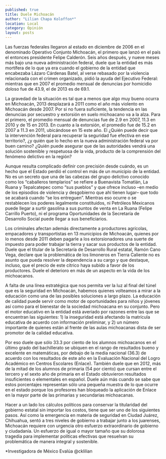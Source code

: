 ```yaml
---
published: true
title: Duele Michoacán
author: "Lilian Chapa Koloffon*"
location: Local
category: Opinión
layout: posts
---
```


Las fuerzas federales llegaron al estado en diciembre de 2006 en el denominado Operativo Conjunto Michoacán, el primero que lanzó en el país el entonces presidente Felipe Calderón. Seis años después, y nueve meses más bajo una nueva administración federal, duele que la entidad es más mortífera de lo que ya era cuando el gobierno de la entidad que encabezaba Lázaro Cárdenas Batel, al verse rebasado por la violencia relacionada con el crimen organizado, pidió la ayuda del Ejecutivo Federal: mientras que en 2007 el promedio mensual de denuncias por homicidio doloso fue de 43.9, el de 2013 es de 69.1.

La gravedad de la situación es tal que a menos que algo muy bueno ocurra en Michoacán, 2013 desplazará a 2011 como el año más violento en Michoacán desde 2007. Por si no fuera suficiente, la tendencia en las denuncias por secuestro y extorsión en suelo michoacano va a la alza. Para el primero, el promedio mensual de denuncias fue de 2.9 en 2007, 11.3 en 2010 y de 15 en 2013. En cuanto a la extorsión, el promedio fue de 15.2 en 2007 a 11.3 en 2011, ubicándose en 15 este año. El ¿Quién puede decir que la intervención federal para recuperar la seguridad fue efectiva en ese territorio?, ¿y quién que lo hecho en la nueva administración federal va por buen camino? ¿Quién puede asegurar que de las autoridades vendrá una solución sostenible y respetuosa de la vida, producto de la comprensión del fenómeno delictivo en la región?

Aunque resulta complicado definir con precisión desde cuándo, es un hecho que el Estado perdió el control en más de un municipio de la entidad. No es un secreto que una de las cabezas del grupo delictivo conocido como los “caballeros templarios” se refiere a Buenavista Tomatlán, La Ruana y Tepalcatepec como “sus pueblos” y que ofrece incluso –en medio de los episodios de violencia y desgobierno que ahí tienen lugar–  que todo se acabará cuando “se los entreguen”. Mientras eso ocurre o se restablecen los poderes legalmente constituidos, ni Petróleos Mexicanos puede llegar a surtir gasolina a sus puntos de venta en La Ruana (Felipe Carrillo Puerto), ni el programa Oportunidades de la Secretaría de Desarrollo Social puede llegar a sus beneficiarios. 

Los criminales afectan además directamente a productores agrícolas, empacadores y transportistas en 13 municipios de Michoacán, quienes por lo menos desde 2011 deben pagarle a los extorsionadores una suerte de impuesto para poder trabajar la tierra y sacar sus productos de la entidad. Duele que el titular de la Secretaría de Desarrollo Rural estatal, Ramón Cano Vega, declare que la problemática de los limoneros en Tierra Caliente no es asunto que pueda resolver la dependencia a su cargo y que destaque, incluso, que el precio de este cítrico haya subido a favor de los productores. Duele el deterioro en más de un aspecto en la vida de los michoacanos.

A falta de una línea estratégica que nos permita ver la luz al final del túnel que es la seguridad en Michoacán, habemos quienes volteamos a mirar a la educación como una de las posibles soluciones a largo plazo. La educación de calidad puede servir como motor de oportunidades para niños y jóvenes así como para el bienestar de la sociedad michoacana en su conjunto. Pero el motor educativo en la entidad está averiado por razones entre las que se encuentran las siguientes: 1) la inseguridad está afectando la matrícula educativa de acuerdo con información preliminar, y 2) un número importante de quienes están al frente de las aulas michoacanas dista de ser promotor de la calidad educativa.

Por eso duele que sólo 33.3 por ciento de los alumnos michoacanos en el último grado del bachillerato se ubiquen en el rango de resultados bueno y excelente en matemáticas, por debajo de la media nacional (36.3) de acuerdo con los resultados de este año en la Evaluación Nacional del Logro Académico en Centros Escolares (Enlace). También duele que en 2012, más de la mitad de los alumnos de primaria (54 por ciento) que cursan entre el tercero y el sexto año de primaria en el Estado obtuvieron resultados insuficientes o elementales en español.  Duele aún más cuando se sabe que estos porcentajes representan sólo una pequeña muestra de lo que ocurre en el estado porque los profesores han bloqueado la aplicación de Enlace en la mayor parte de las primarias y secundarias michoacanas.

Hacer a un lado los cálculos políticos para conservar la titularidad del gobierno estatal sin importar los costos, tiene que ser uno de los siguientes pasos. Así como la emergencia en materia de seguridad en Ciudad Juárez, Chihuahua, sentó a tres niveles de gobierno a trabajar junto a los juarenses, Michoacán requiere con urgencia otro esfuerzo extraordinario de gobierno y ciudadanía. Un esfuerzo de igual o mayor tamaño que su dolorosa tragedia para implementar políticas efectivas que resuelvan su problemática de manera integral y sostenible. 

*Investigadora de México Evalúa
 @cklilian
